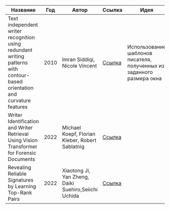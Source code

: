 | Название | Год | Автор | Ссылка | Идея | Прочтено |
| -------- |---- | ----- | ------ | ---- | -------- |
| Text independent writer recognition using redundant writing patterns with contour-based orientation and curvature features | 2010 | Imran Siddiqi, Nicole Vincent | [Ссылка](https://www.sciencedirect.com/science/article/abs/pii/S0031320310002438) | Использование шаблонов писателя, полученных из заданного размера окна | Да |
| Writer Identification and Writer Retrieval Using Vision Transformer for Forensic Documents | 2022 | Michael Koepf, Florian Kleber, Robert Sablatnig | [Ссылка](https://link.springer.com/chapter/10.1007/978-3-031-06555-2_24) | | |
| Revealing Reliable Signatures by Learning Top-Rank Pairs | 2022 | Xiaotong Ji, Yan Zheng, Daiki Suehiro,Seiichi Uchida | [Ссылка](https://arxiv.org/abs/2203.09927) | | |
